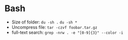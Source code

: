 # Bash

* Size of folder: `du -sh .` `du -sh *`
* Uncompress file: `tar -czvf foobar.tar.gz`
* full-text search: `grep -nrw . -e "[0-9]{3}" --color -i`

